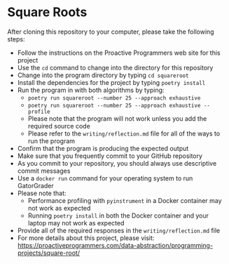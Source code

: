 # Square Roots

After cloning this repository to your computer, please take the following steps:

- Follow the instructions on the Proactive Programmers web site for this project
- Use the `cd` command to change into the directory for this repository
- Change into the program directory by typing `cd squareroot`
- Install the dependencies for the project by typing `poetry install`
- Run the program in with both algorithms by typing:
  - `poetry run squareroot --number 25 --approach exhaustive`
  - `poetry run squareroot --number 25 --approach exhaustive --profile`
  - Please note that the program will not work unless you add the required source code
  - Please refer to the `writing/reflection.md` file for all of the ways to run the program
- Confirm that the program is producing the expected output
- Make sure that you frequently commit to your GitHub repository
- As you commit to your repository, you should always use descriptive commit messages
- Use a `docker run` command for your operating system to run GatorGrader
- Please note that:
  - Performance profiling with `pyinstrument` in a Docker container may not work as expected
  - Running `poetry install` in both the Docker container and your laptop may not work as expected
- Provide all of the required responses in the `writing/reflection.md` file
- For more details about this project, please visit: https://proactiveprogrammers.com/data-abstraction/programming-projects/square-root/
